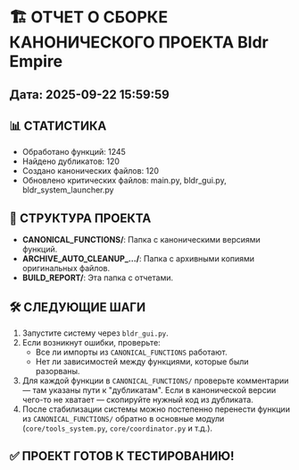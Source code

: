 # 🏗️ ОТЧЕТ О СБОРКЕ КАНОНИЧЕСКОГО ПРОЕКТА Bldr Empire
## Дата: 2025-09-22 15:59:59

## 📊 СТАТИСТИКА
- Обработано функций: 1245
- Найдено дубликатов: 120
- Создано канонических файлов: 120
- Обновлено критических файлов: main.py, bldr_gui.py, bldr_system_launcher.py

## 📂 СТРУКТУРА ПРОЕКТА
- **CANONICAL_FUNCTIONS/**: Папка с каноническими версиями функций.
- **ARCHIVE_AUTO_CLEANUP_.../**: Папка с архивными копиями оригинальных файлов.
- **BUILD_REPORT/**: Эта папка с отчетами.

## 🛠️ СЛЕДУЮЩИЕ ШАГИ
1. Запустите систему через `bldr_gui.py`.
2. Если возникнут ошибки, проверьте:
   - Все ли импорты из `CANONICAL_FUNCTIONS` работают.
   - Нет ли зависимостей между функциями, которые были разорваны.
3. Для каждой функции в `CANONICAL_FUNCTIONS/` проверьте комментарии — там указаны пути к "дубликатам". Если в канонической версии чего-то не хватает — скопируйте нужный код из дубликата.
4. После стабилизации системы можно постепенно перенести функции из `CANONICAL_FUNCTIONS/` обратно в основные модули (`core/tools_system.py`, `core/coordinator.py` и т.д.).

## ✅ ПРОЕКТ ГОТОВ К ТЕСТИРОВАНИЮ!
